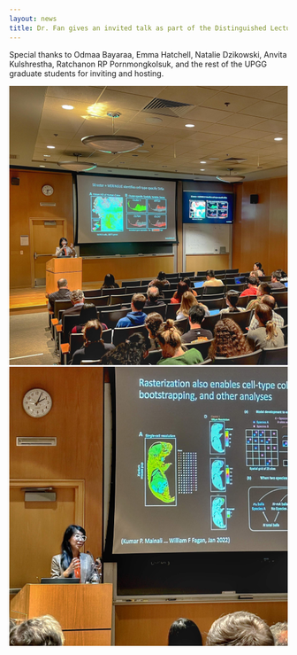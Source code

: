 ```yaml
---
layout: news
title: Dr. Fan gives an invited talk as part of the Distinguished Lecture Series for the Duke University Genetics & Genomics Program.
---
```


Special thanks to Odmaa Bayaraa, Emma Hatchell, Natalie Dzikowski, Anvita Kulshrestha, Ratchanon RP Pornmongkolsuk, and the rest of the UPGG graduate students for inviting and hosting.

<img src="/assets/news/duke_upgg_fall2024-1.jpeg" class="img-responsive">
<img src="/assets/news/duke_upgg_fall2024-2.jpeg" class="img-responsive">